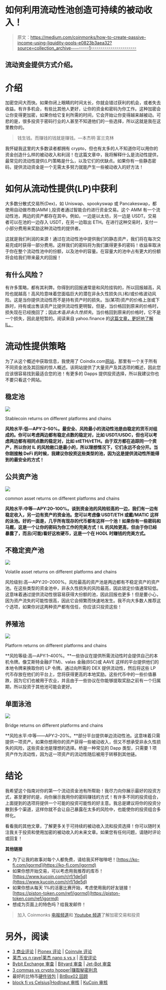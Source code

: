 # 如何利用流动性池创造可持续的被动收入！

> 原文：<https://medium.com/coinmonks/how-to-create-passive-income-using-liquidity-pools-e0823b3aea32?source=collection_archive---------1----------------------->

## 流动资金提供方式介绍。

# 介绍

加密空间大而快。如果你闭上眼睛的时间太长，你就会错过获利的机会，或者失去收益。有许多机会，有些比其他人更好，让你的资金和密码为你工作。这种加密会让你变得更加密，如果你给它复利所需的时间，它会开始让你变得越来越被动。可悲的是，很多投资于密码行业的人甚至不知道他们的一些选择，所以这就是我在这里教你的。

> 钱生钱。而赚钱的钱就是赚钱。—本杰明·富兰克林

我怀疑我这里的大多数读者都拥有 crypto，但也有太多的人不知道你可以用你的资金创造什么样的被动收入和利润！在这篇文章中，我将解释什么是流动性提供，最常见的流动性提供(LP)策略是什么，以及它们的优缺点。如果你有一些静态密码，提供流动资金是一个无需太多努力就能产生一些被动收入的好方法！

# 如何从流动性提供(LP)中获利

大多数分散式交易所(Dex)，如 Uniswap、spookyswap 或 Pancakeswap，都使用自动做市商(AMM ),投资者通过智能合约进行资金交易。这个 AMM 有一个流动性池，两边的资产都存在其中。例如，一边是以太坊，另一边是 USDT。交易者可以在池的一边存入 USDT，在另一边取出 ETH。在进行这种交易时，支付一小部分费用来奖励这种流动性的提供者。

这就是我们利润的来源！通过在流动性池中提供我们的静态资产，我们将在每次交易完成时获得一部分费用。这样我们的密码将为我们赢得更多的密码！收益率取决于你在整个流动性池中的份额，以及池中的容量。在容量大的池中占有更大的份额将会给我们带来最大的回报！

## **有什么风险？**

有许多策略，都有其利弊。你得到的回报通常是和风险挂钩的，所以回报越高，风险也就越高！高风险意味着您面临巨大的潜在非永久性损失(IL)和/或价格波动风险。这是当你提供流动性而不是持有资产时的损失。当(某项)资产的价格上涨或下跌时，持有或出售该资产比提供流动性更明智。但是，当价格回到原来的价格时，损失现在已经挽回了；因此术语*非永久性损失*。当价格回到原来的价格时，它不是一个损失，因此是短暂的。阅读来自 yahoo.finance 的[这篇文章，更好地了解 IL。](https://finance.yahoo.com/news/impermanent-loss-crypto-silent-killer-181500277.html?guccounter=1&guce_referrer=aHR0cHM6Ly93d3cuZ29vZ2xlLmNvbS8&guce_referrer_sig=AQAAAFD0UisEvg-aKYJ_jvWzEuenu7tgLlxy8KMItSvm5jmY5NG9scYU2Grm_lwrR90bv4pJUXamwnIlNSZ7RmTLj6I6EZYxYkLtEGMTPV8PV_HctQ2QSC1f_nS4MX6niwDADgDlGDQMxp5hq_-wlm7sAuWh-7jxgCCoizZ7EDyVcHv2)

# 流动性提供策略

为了从这个概述中获取信息，我使用了 Coindix.com[网站](https://coindix.com/)，那里有一个关于所有不同资金池及其回报的惊人概述。该网站提供了大量资产及其选项的概述，因此您应该很容易找到最适合您的池！有更多的 Dapps 提供投资选择，所以我建议你也不要只看这个网站。

## 稳定池

![](img/e463011eb2394698de60d0fed47bb1aa.png)

Stablecoin returns on different platforms and chains

**风险水平:低—APY:2–50%。最安全、风险最小的流动性池是由稳定的货币对组成的。你可以考虑两边都有稳定点数的稳定对，比如 USDT/USDC，但也可以考虑两边都有相同点数的稳定对，比如 stETH/rETH。由于双方都在追踪同一个资产，所以你对 IL 的风险敞口是最小的，所以理想情况下，它们永远不会分开。当你刚接触 DeFi 的时候，我建议你投资这些类型的池，因为这是提供流动性所能得到的最安全的方式！**

## 公共资产池

![](img/bbb934bf4f4ada83caeb81e97963c94d.png)

common asset returns on different platforms and chains

**风险水平:中等—APY:20–100%。谈到资金池的风险较高的一边，我们有一边有稳定收入，另一边有资产的资金池。您可以考虑像 USDT/ETH 或戴/MATIC 这样的泳池。好的一面是，几乎所有现存的代币都有这样一个池！如果你有一些密码和马厩，这是一个让你的密码为你工作的完美方式！IL 的风险更高，但由于你已经暴露了，而且(可能)看好这枚硬币，这是一个在 HODL 时赚钱的完美方式。**

## 不稳定资产池

![](img/300cfe9da3df3d893fb3c48ac08efc89.png)

Volatile asset returns on different platforms and chains

风险级别:高—APY:20–2000%。风险最高的资产池是两边都有不稳定资产的资产池。在这些类型的资金池中，非永久性损失的风险最高，因此锁定价值通常较低。这意味着通过提供流动性很容易获得大份额的池，因此回报也更多！但是要小心，因为资产流失的可能性很高，因此它会频繁而快速地发生。我不向大多数人推荐这个选项，如果你对这两种资产都有信任，你应该只投资这些！

## 养殖池

![](img/e9080e5eb38d6906d921e33ec4733306.png)

Platform returns on different platforms and chains

**风险等级:高—APY:1–400%。**一些协议在提供所需流动性时会提供自己的本机令牌。像艾斯特金融(FTM)、valas 金融(BSC)或 AAVE 这样的平台提供他们的本地令牌来换取你的 LP 令牌。通过向所需的 DEX 提供流动性，然后将这些 LP 代币存放在他们的平台上，您将获得更高的本地奖励。这些代币中的一些价值暴跌，因为它们也被用于农业，并且由于一些协议在你能够提取奖励之前有一个归属期，所以投资于其他池可能会更好。

## 单面泳池

![](img/9400d79eae145b415500ab479740eee2.png)

Bridge returns on different platforms and chains

**风险水平:中等——APY:2–20%。**部分平台提供单边流动性池。这意味着只需提供一项资产。如果你想用你的资产获得一些被动收入，但又不想承受非永久性损失的风险，这些资金池是理想的选择。桥是一种常见的 Dapp 类型，只需要 1 项资产作为流动性，因为这一项资产的流动性随后被用于转移到其他链。

# 结论

我希望这个指南对你的第一个流动资金池有所帮助！我尽力向你展示最好的投资方式，甚至更好的是，向你展示我用你的密码赚钱的方式！有许多不同的投资组合，上面提到的选项将提供一个可能的投资可能性的好主意。我总是建议将你的投资分散到多个渠道，这样你就不会让自己暴露在太多的风险中，也能使你的投资组合多样化。

看看我的其他文章，了解更多关于可持续的被动收入流和投资选择！你可以随时关注我关于投资和使用加密的被动收入的未来文章。如果您有任何问题，请随时评论或回复！

**其他链接**

*   为了让我的故事对每个人都免费，请给我买杯咖啡吧！[https://ko-fi.com/igormd](https://ko-fi.com/igormd)
*   如果你想开始交易，可以考虑用我推荐的库币！[https://www.kucoin.com/r/rf/1de5d](https://www.kucoin.com/r/rf/1de5d)
*   如果你想从每天 1%的活塞比赛开始，考虑使用我的好友链接！[https://piston-token.com/ref/igormd](https://piston-token.com/ref/igormd)
*   想成为页面上的特色吗？给我发邮件！

> 加入 Coinmonks [电报频道](https://t.me/coincodecap)和 [Youtube 频道](https://www.youtube.com/c/coinmonks/videos)了解加密交易和投资

# 另外，阅读

*   [3 商业评论](/coinmonks/3commas-review-an-excellent-crypto-trading-bot-2020-1313a58bec92) | [Pionex 评论](https://coincodecap.com/pionex-review-exchange-with-crypto-trading-bot) | [Coinrule 评论](/coinmonks/coinrule-review-2021-a-beginner-friendly-crypto-trading-bot-daf0504848ba)
*   [莱杰 vs n rave](/coinmonks/ledger-vs-ngrave-zero-7e40f0c1d694)|[莱杰 nano s vs x](/coinmonks/ledger-nano-s-vs-x-battery-hardware-price-storage-59a6663fe3b0) | [币安评论](/coinmonks/binance-review-ee10d3bf3b6e)
*   [Bybit Exchange 审查](/coinmonks/bybit-exchange-review-dbd570019b71) | [Bityard 审查](https://coincodecap.com/bityard-reivew) | [Jet-Bot 审查](https://coincodecap.com/jet-bot-review)
*   [3 commas vs crypto hopper](/coinmonks/3commas-vs-pionex-vs-cryptohopper-best-crypto-bot-6a98d2baa203)|[赚取秘密利息](/coinmonks/earn-crypto-interest-b10b810fdda3)
*   最好的比特币[硬件钱包](/coinmonks/hardware-wallets-dfa1211730c6) | [BitBox02 回顾](/coinmonks/bitbox02-review-your-swiss-bitcoin-hardware-wallet-c36c88fff29)
*   [block fi vs Celsius](/coinmonks/blockfi-vs-celsius-vs-hodlnaut-8a1cc8c26630)|[Hodlnaut 审核](/coinmonks/hodlnaut-review-best-way-to-hodl-is-to-earn-interest-on-your-bitcoin-6658a8c19edf) | [KuCoin 审核](https://coincodecap.com/kucoin-review)
